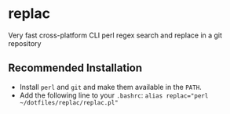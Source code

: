 # replac
Very fast cross-platform CLI perl regex search and replace in a git repository

## Recommended Installation
- Install `perl` and `git` and make them available in the `PATH`.
- Add the following line to your `.bashrc`: ```alias replac="perl ~/dotfiles/replac/replac.pl"```